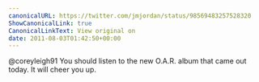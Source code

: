 ```yaml
---
canonicalURL: https://twitter.com/jmjordan/status/98569483257528320
ShowCanonicalLink: true
CanonicalLinkText: View original on
date: 2011-08-03T01:42:50+00:00
---
```

@coreyleigh91 You should listen to the new O.A.R. album that came out today. It will cheer you up.